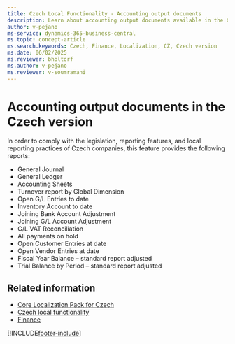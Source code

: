 ```yaml
---
title: Czech Local Functionality - Accounting output documents
description: Learn about accounting output documents available in the Czech version of Business Central, including local reporting features and compliance requirements.
author: v-pejano
ms-service: dynamics-365-business-central
ms.topic: concept-article
ms.search.keywords: Czech, Finance, Localization, CZ, Czech version
ms.date: 06/02/2025
ms.reviewer: bholtorf
ms.author: v-pejano
ms.reviewer: v-soumramani
---
```


# Accounting output documents in the Czech version

In order to comply with the legislation, reporting features, and local reporting practices of Czech companies, this feature provides the following reports:

- General Journal
- General Ledger
- Accounting Sheets
- Turnover report by Global Dimension
- Open G/L Entries to date
- Inventory Account to date
- Joining Bank Account Adjustment
- Joining G/L Account Adjustment
- G/L VAT Reconciliation
- All payments on hold
- Open Customer Entries at date
- Open Vendor Entries at date
- Fiscal Year Balance – standard report adjusted
- Trial Balance by Period – standard report adjusted

## Related information

- [Core Localization Pack for Czech](ui-extensions-core-localization-pack-cz.md)  
- [Czech local functionality](czech-local-functionality.md)  
- [Finance](../../finance.md)  

[!INCLUDE[footer-include](../../includes/footer-banner.md)]
